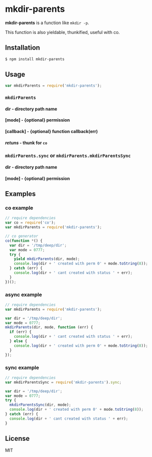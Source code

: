mkdir-parents
=============

  **mkdir-parents** is a function like `mkdir -p`.

  This function is also yieldable, thunkified, useful with co.

Installation
------------

```bash
$ npm install mkdir-parents
```

Usage
-----

```js
var mkdirParents = require('mkdir-parents');
```

### `mkdirParents`

#### **dir** - directory path name

#### **[mode]** - {optional} permission

#### **[callback]** - {optional} function callback(err)

#### *retuns* - thunk for `co`

### `mkdirParents.sync` or `mkdirParents.mkdirParentsSync`

#### **dir** - directory path name

#### **[mode]** - {optional} permission

Examples
--------

### co example

```js
// require dependencies
var co = require('co');
var mkdirParents = require('mkdir-parents');

// co generator
co(function *() {
  var dir = '/tmp/deep/dir';
  var mode = 0777;
  try {
    yield mkdirParents(dir, mode);
    console.log(dir + ' created with perm 0' + mode.toString(8));
  } catch (err) {
    console.log(dir + ' cant created with status ' + err);
  }
})();
```

### async example

```js
// require dependencies
var mkdirParents = require('mkdir-parents');

var dir = '/tmp/deep/dir';
var mode = 0777;
mkdirParents(dir, mode, function (err) {
  if (err) {
    console.log(dir + ' cant created with status ' + err);
  } else {
    console.log(dir + ' created with perm 0' + mode.toString(8));
  }
});
```

### sync example

```js
// require dependencies
var mkdirParentsSync = require('mkdir-parents').sync;

var dir = '/tmp/deep/dir';
var mode = 0777;
try {
  mkdirParentsSync(dir, mode);
  console.log(dir + ' created with perm 0' + mode.toString(8));
} catch (err) {
  console.log(dir + ' cant created with status ' + err);
}
```

License
-------

  MIT
